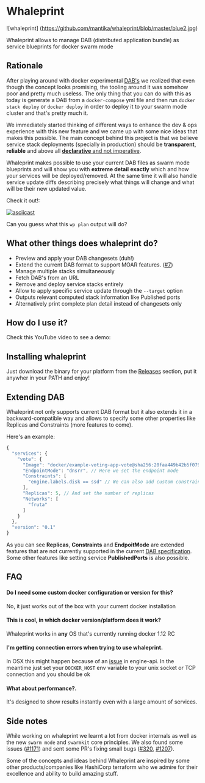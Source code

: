 # Whaleprint

![whaleprint] (https://github.com/mantika/whaleprint/blob/master/blue2.jpg)

Whaleprint allows to manage DAB (distributed application bundle) as service blueprints for docker swarm mode


## Rationale

After playing around with docker experimental [DAB's](https://github.com/docker/docker/blob/master/experimental/docker-stacks-and-bundles.md) we realized
that even though the concept looks promising, the tooling around it was somehow poor and pretty much useless. The only thing that you can do with this as today is 
generate a DAB from a `docker-compose` yml file and then run `docker stack deploy` or `docker deploy` in order to deploy it to your swarm mode cluster and that's pretty much it. 

We immediately started thinking of different ways to enhance the dev & ops experience with this new feature and we came up with some nice ideas that makes this possible.
The main concept behind this project is that we believe service stack deployments (specially in production) should be __transparent__, __reliable__ and above all [__declarative__ and not imperative](https://en.wikipedia.org/wiki/Declarative_programming#Definition).  

Whaleprint makes possible to use your current DAB files as swarm mode blueprints and will show you with __extreme detail__  __exactly__ which and how your services will be deployed/removed. 
At the same time it will also handle service update diffs describing precisely what things will change and what will be their new updated value.

Check it out!:

[![asciicast](https://asciinema.org/a/9a7oq68a9eoilwqwq459xdr3t.png)](https://asciinema.org/a/9a7oq68a9eoilwqwq459xdr3t)


Can you guess what this `wp plan` output will do?


## What other things does whaleprint do?


- Preview and apply your DAB changesets (duh!)
- Extend the current DAB format to support MOAR features. ([#7](https://github.com/mantika/whaleprint/issues/7))
- Manage multiple stacks simultaneously
- Fetch  DAB's from an URL
- Remove and deploy service stacks entirely
- Allow to apply specific service update through the `--target` option
- Outputs relevant computed stack information like Published ports
- Alternatively print complete plan detail instead of changesets only


## How do I use it?

Check this YouTube video to see a demo: 


## Installing whaleprint

Just download the binary for your platform from the [Releases](https://github.com/mantika/whaleprint/releases) section, put it anywher in your PATH and enjoy!

## Extending DAB

Whaleprint not only supports current DAB format but it also extends it in a backward-compatible way and allows to specify some other properties like 
Replicas and Constraints (more features to come).

Here's an example:

```javascript
{
  "services": {
    "vote": {
      "Image": "docker/example-voting-app-vote@sha256:20faa449b42b5f0797b1b1a3028a2dd7ac0ece00b0d100b19e6dff4d1a0af2e3",
      "EndpointMode": "dnsrr", // Here we set the endpoint mode
      "Constraints": [
        "engine.labels.disk == ssd" // We can also add custom constraints
      ],
      "Replicas": 5, // And set the number of replicas
      "Networks": [
        "fruta"
      ]
    }
  },
  "version": "0.1"
}
```

As you can see **Replicas**, **Constraints** and **EndpoitMode** are extended features that are not currently supported in the current [DAB specification](https://github.com/docker/docker/blob/master/experimental/docker-stacks-and-bundles.md). Some other features like setting service **PublishedPorts** is also possible.

## FAQ

#### Do I need some custom docker configuration or version for this?

No, it just works out of the box with your current docker installation

#### This is cool, in which docker version/platform does it work?

Whaleprint works in __any__ OS that's currently running docker 1.12 RC 

#### I'm getting connection errors when trying to use whaleprint. 

In OSX this might happen because of an [issue](https://github.com/docker/engine-api/pull/320) in engine-api.
In the meantime just set your `DOCKER_HOST` env variable to your unix socket or TCP connection and you should be ok

#### What about performance?.

It's designed to show results instantly even with a large amount of services. 


## Side notes

While working on whaleprint we learnt a lot from docker internals as well as the new `swarm mode` and `swarmkit` core principles. We also found some issues
([#1171](https://github.com/docker/swarmkit/issues/1171)) and sent some PR's fixing small bugs ([#320](https://github.com/docker/engine-api/pull/320), [#1207](https://github.com/docker/swarmkit/pull/1207)).

Some of the concepts and ideas behind Whaleprint are inspired by some other products/companies like HashiCorp terraform who we admire for their excellence and ability to build amazing stuff.
